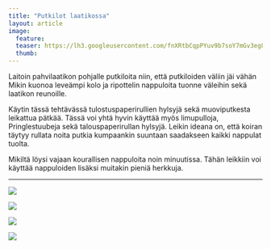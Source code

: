 ```yaml
---
title: "Putkilot laatikossa"
layout: article
image:
  feature:
  teaser: https://lh3.googleusercontent.com/fnXRtbCqpPYuv9b7soY7mGv3eg8WiQOo8mvzBKSHjYcaMLndsEbNiT05E5GAR4skw5eT3ou8DCo2LOLAYVIIgfYDasQJnAd3_-mjwZMEzutj9k_Y1ZZTEHMva25ogXibkJlNZB3T0LOlneLX328qjIKd3QP0MawmyEoh3yBgRbdnpY-KOQWX2his8KB7csQ-bwxPuWnPypVvqb-WhvUVBkKA3eKNJhCzkU_83lLFZ4GBHYGaRNnq8RE3IsiNnMotkKpNyRf740N1CbYGKO_Qk6slP6tikHUgIwV2Xjtodueo3WisnL7CXm_MGGvqSbrzCM3DJSr34LPOe9Fe93pGrP8s8179mrYUmzWNiuYnGj5sbZaum-koLMzxVzGeyEenMKdzO2NkxMLydY1JUWvSDGw98CEGFPXzxDxE5CFhyp0B6vG440epbJTJdwRNwQKEz_FpNOmIWrp0DafX1EcSVmwtPw7zS_8vqgG7_mJ2acg80HPoWhSTqbuhGxdlWL45clPATJxZcULs6WrZ9Jyjgq0SKGqwKEBoGwEZM_IN7MI=w245
  thumb:
---
```


Laitoin pahvilaatikon pohjalle putkiloita niin, että putkiloiden väliin jäi vähän Mikin kuonoa leveämpi kolo ja ripottelin nappuloita tuonne väleihin sekä laatikon reunoille.

Käytin tässä tehtävässä tulostuspaperirullien hylsyjä sekä muoviputkesta leikattua pätkää. Tässä voi yhtä hyvin käyttää myös limupulloja, Pringlestuubeja sekä talouspaperirullan hylsyjä. Leikin ideana on, että koiran täytyy rullata noita putkia kumpaankin suuntaan saadakseen kaikki nappulat tuolta.

Mikiltä löysi vajaan kourallisen nappuloita noin minuutissa. Tähän leikkiin voi käyttää nappuloiden lisäksi muitakin pieniä herkkuja.

---

[![](https://lh3.googleusercontent.com/Hq7vsh6Tag44RDHM3KjxKBrdxoITavBu3mm8UI_8HpW_qfw9fHy2GETMe5kdYlE5VY2vSV3QXT_AVcMBkWEs2ZvAb_l7Zup7qdBG0AbRsGWvcCNXb5QD950LsMLdW3hCVU_jrpUmLQm9KgmzC9iA9tjFta3HbyuqGBzVdohWEoMlgj-5pggB2KesOhORCkefBfUB73HHxeJp-Ie_83aMpOPrA-QwWcaFdaDAMtCi2iaMt21H24hJEZQaxJcz9i9te6dO81_YTcCu6WcrZZ9ncwRBCgNkDTK9YpYJBTV4Ua-9it6wL9OGSQ6OoEMh7ukY2bqQQTyY9w7iCVffm8k-AnlEG_WaDNJD-GhHkeSsg9pvdoXiAAy_5bbcrKCe2oCoKwiolc43Xfi-HqAgbTjhff7AN82JXp0hYmW-mqxMMJGOkIEEV61uTIxflr8aGXtaXKGYJuK710Tb8XJnDS2VxEWaXgoaKLJbpgF5WJjTuiP-RFvBbMoHKkBleTPAeH-A0-DWNse5C09sqwIycYU7CumC2GlOU3N1WGGiaVPSyhU=w800)](https://lh3.googleusercontent.com/Hq7vsh6Tag44RDHM3KjxKBrdxoITavBu3mm8UI_8HpW_qfw9fHy2GETMe5kdYlE5VY2vSV3QXT_AVcMBkWEs2ZvAb_l7Zup7qdBG0AbRsGWvcCNXb5QD950LsMLdW3hCVU_jrpUmLQm9KgmzC9iA9tjFta3HbyuqGBzVdohWEoMlgj-5pggB2KesOhORCkefBfUB73HHxeJp-Ie_83aMpOPrA-QwWcaFdaDAMtCi2iaMt21H24hJEZQaxJcz9i9te6dO81_YTcCu6WcrZZ9ncwRBCgNkDTK9YpYJBTV4Ua-9it6wL9OGSQ6OoEMh7ukY2bqQQTyY9w7iCVffm8k-AnlEG_WaDNJD-GhHkeSsg9pvdoXiAAy_5bbcrKCe2oCoKwiolc43Xfi-HqAgbTjhff7AN82JXp0hYmW-mqxMMJGOkIEEV61uTIxflr8aGXtaXKGYJuK710Tb8XJnDS2VxEWaXgoaKLJbpgF5WJjTuiP-RFvBbMoHKkBleTPAeH-A0-DWNse5C09sqwIycYU7CumC2GlOU3N1WGGiaVPSyhU=s0)

[![](https://lh3.googleusercontent.com/B6xDWVyf1IZ8TkeIZi1USwJYZADQ95cpQ9Dq8UreXhrg9jMIs74Q-C9u70ggLxljIWZpfSZwfmgPZ38AjKckzTWtU-wpU9ikgKpaX9SKDyfeW3L0f1wsBnfVNiPOooSegh1rDCC-wDZmbFtqudJq_xpcSwjuM6l_vU1ierQLGTYl9cd6mCjAj-Cn-qZh-5J9iftCt3W3NJQopaZFHtDSm_2N4JhqpsHYKhwL2_JUPke4OGbAxcL4woreRr2ef_HF5wwOaqWFSIE_G7UbAv1wyKmGP_w1SRswRso9uxkspQqP4t9DgKYyuPM-ExCUkSFZ_W3qBshCxHhp4aWuKhUhMx1A2N7993drKm88K7bl46CU588TY8U8rHIa_LWLBjKrHxaSqtcRdt-PjhiGdnPWKdaE7SNAJ6yGCeDKSumrHRNdsNGOmO58ZZZgP_HnqvGuPozGmu8j3CkuBI-5e9HRnfX0MP_KNIGawamlN3_KlHZJ8aCne_nVR1d2q570P4etOAmt4dKPYY7u_52lY9z1swY2Ft4nYYMxdjWYA9lCIJc=w800)](https://lh3.googleusercontent.com/B6xDWVyf1IZ8TkeIZi1USwJYZADQ95cpQ9Dq8UreXhrg9jMIs74Q-C9u70ggLxljIWZpfSZwfmgPZ38AjKckzTWtU-wpU9ikgKpaX9SKDyfeW3L0f1wsBnfVNiPOooSegh1rDCC-wDZmbFtqudJq_xpcSwjuM6l_vU1ierQLGTYl9cd6mCjAj-Cn-qZh-5J9iftCt3W3NJQopaZFHtDSm_2N4JhqpsHYKhwL2_JUPke4OGbAxcL4woreRr2ef_HF5wwOaqWFSIE_G7UbAv1wyKmGP_w1SRswRso9uxkspQqP4t9DgKYyuPM-ExCUkSFZ_W3qBshCxHhp4aWuKhUhMx1A2N7993drKm88K7bl46CU588TY8U8rHIa_LWLBjKrHxaSqtcRdt-PjhiGdnPWKdaE7SNAJ6yGCeDKSumrHRNdsNGOmO58ZZZgP_HnqvGuPozGmu8j3CkuBI-5e9HRnfX0MP_KNIGawamlN3_KlHZJ8aCne_nVR1d2q570P4etOAmt4dKPYY7u_52lY9z1swY2Ft4nYYMxdjWYA9lCIJc=s0)

[![](https://lh3.googleusercontent.com/iSfHO__V3eVfWwxgVWuac-OMRaIz16kT1IDO1f9SJRcFuBegjP6T0IuGe2YzEGvmNVVXIEKSV4q4h6SIghw5ZHrtFdKpuBnTyDRb4QftFHhmEnC62QnlGU7FiaBkddFI8ZtrMwWVawU7YuXMH7hWCAs5qnR6h0Kklm9yj9EPeUmwgl6ePRtXH3-YcqH-jwAqyCOWpsDtjse1_bwZfLzSjiy3BA8xFsccCGkpSZk5i6gCrSdAkZvT_LlIyOxsjquc8hykhRwwSB7sCU69iJxwBXJgkwCOCXGYsJAMp1fq1mij3YOHxD4ZmmWfLYjox1t9SHEKjesxctF7ndokO6U4FBpmWyoTiD2WeuyXJ2i7YEgs2j5-JPk-ulkta-D1LstZmFPxpQqt-orzwKahxJGvrBdcMCZhUsbig4XLhgkcaUZlY2xl5FhS1Xah03HzwmuEhOQv-G2hvgZso5HEpSGtomzLpUgrSbu86kkom-l4bkk4nuH9EDzJgXXKrNlYm9R1j7Arv0yxdTHolO46fEXWQmEtFLObAtFaz5aMA-Bz4cE=w800)](https://lh3.googleusercontent.com/iSfHO__V3eVfWwxgVWuac-OMRaIz16kT1IDO1f9SJRcFuBegjP6T0IuGe2YzEGvmNVVXIEKSV4q4h6SIghw5ZHrtFdKpuBnTyDRb4QftFHhmEnC62QnlGU7FiaBkddFI8ZtrMwWVawU7YuXMH7hWCAs5qnR6h0Kklm9yj9EPeUmwgl6ePRtXH3-YcqH-jwAqyCOWpsDtjse1_bwZfLzSjiy3BA8xFsccCGkpSZk5i6gCrSdAkZvT_LlIyOxsjquc8hykhRwwSB7sCU69iJxwBXJgkwCOCXGYsJAMp1fq1mij3YOHxD4ZmmWfLYjox1t9SHEKjesxctF7ndokO6U4FBpmWyoTiD2WeuyXJ2i7YEgs2j5-JPk-ulkta-D1LstZmFPxpQqt-orzwKahxJGvrBdcMCZhUsbig4XLhgkcaUZlY2xl5FhS1Xah03HzwmuEhOQv-G2hvgZso5HEpSGtomzLpUgrSbu86kkom-l4bkk4nuH9EDzJgXXKrNlYm9R1j7Arv0yxdTHolO46fEXWQmEtFLObAtFaz5aMA-Bz4cE=s0)

[![](https://lh3.googleusercontent.com/mLln5yk-FEiGG6pURSakfWwFLv8b5phh1qNHBAUn0eHGqoOhhkeYUVCD90W7-Rb800bUjYSQOxMUUzKcwSRYnyLKWbwYJkIPvbD7wbyV1gdmyd9lzOut7tZpfddfrobFq2XTbepVN5PwcJTS_MRw7zsEF3UUR7VAKCY5siOBet5wX4BagxyjoqwgC-BXfiEu4WEBkOlra0TNC5BGq0uSTysKp2DiTnFHlWVKtEZugHj4sgbCdVc3YfEIBat4ck2zl-2dliMp86f0e0wOiZXkSslYc3UEWPT_Hmi24ccwzYu_u18R4SqFpXbPLfAgTYZMaREI0NYJN8ZpHvaSP2gEON76v1FAtWi17lGjvXp5WhrxfyQhSqnS_DT2KE9EtoE7_A5JEe5hryFYsHHzjYChjVS1-PW75CeFoDbUBdssM9JqBPzkXh0JcHN58H5SmCU_PuO7QmbXtziM6MkucTQKEzK22iCA_TthtcnqYpuqqs3mygjNlUdOua_EsYsFf2axQHPQvOMth-hMOkYmMvXeD6q16g-w4813Ph8wkIaZ-go=w800)](https://lh3.googleusercontent.com/mLln5yk-FEiGG6pURSakfWwFLv8b5phh1qNHBAUn0eHGqoOhhkeYUVCD90W7-Rb800bUjYSQOxMUUzKcwSRYnyLKWbwYJkIPvbD7wbyV1gdmyd9lzOut7tZpfddfrobFq2XTbepVN5PwcJTS_MRw7zsEF3UUR7VAKCY5siOBet5wX4BagxyjoqwgC-BXfiEu4WEBkOlra0TNC5BGq0uSTysKp2DiTnFHlWVKtEZugHj4sgbCdVc3YfEIBat4ck2zl-2dliMp86f0e0wOiZXkSslYc3UEWPT_Hmi24ccwzYu_u18R4SqFpXbPLfAgTYZMaREI0NYJN8ZpHvaSP2gEON76v1FAtWi17lGjvXp5WhrxfyQhSqnS_DT2KE9EtoE7_A5JEe5hryFYsHHzjYChjVS1-PW75CeFoDbUBdssM9JqBPzkXh0JcHN58H5SmCU_PuO7QmbXtziM6MkucTQKEzK22iCA_TthtcnqYpuqqs3mygjNlUdOua_EsYsFf2axQHPQvOMth-hMOkYmMvXeD6q16g-w4813Ph8wkIaZ-go=s0)
